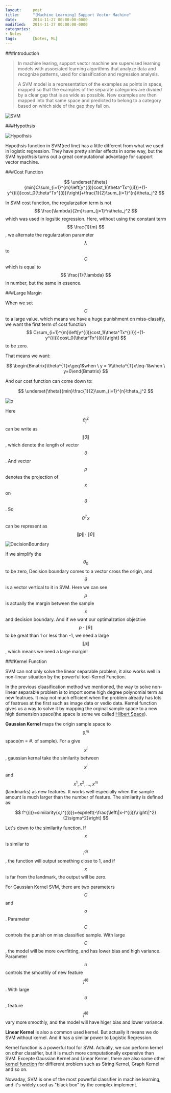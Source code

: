 ```yaml
---
layout: 	post
title:  	"[Machine Learning] Support Vector Machine"
date:   	2014-11-27 00:00:00-0000
modified:	2014-11-27 00:00:00-0000
categories: 
- Notes
tags:		[Notes, ML]
---
```


###Introduction

>In machine learing, support vector machine are supervised learning models with associated learning algorithms that analyze data and recognize patterns, used for classification and regression analysis. 
>
>A SVM model is a representation of the examples as points in space, mapped so that the examples of the separate categories are divided by a clear gap that is as wide as possible. New examples are then mapped into that same space and predicted to belong to a category based on which side of the gap they fall on.

![SVM][SVM]

###Hypothsis

![Hypothsis][Hypothsis]

Hypothsis function in SVM(red line) has a little different from what we used in logistic regression. They have pretty similar effects in some way, but the SVM hypothsis turns out a great computational advantage for support vector machine. 


###Cost Function

$$ \underset{\theta}{min}C\sum_{i=1}^{m}\left[y^{(i)}cost_1(\theta^Tx^{(i)})+(1-y^{(i)})cost_0(\theta^Tx^{(i)})\right]+\frac{1}{2}\sum_{i=1}^{n}\theta_j^2 $$

In SVM cost function, the regularzation term is not $$ \frac{\lambda}{2m}\sum_{j=1}^n\theta_j^2 $$ which was used in logsitic regression. Here, without using the constant term $$ \frac{1}{m} $$ , we alternate the regularzation parameter $$ \lambda $$ to $$ C $$ which is equal to $$ \frac{1}{\lambda} $$ in number, but the same in essence.

###Large Margin

When we set $$ C $$ to a large value, which means we have a huge punishment on miss-classify, we want the first term of cost function $$ C\sum_{i=1}^{m}\left[y^{(i)}cost_1(\theta^Tx^{(i)})+(1-y^{(i)})cost_0(\theta^Tx^{(i)})\right] $$ to be zero. 

That means we want:

$$ \begin{Bmatrix}\theta^{T}x\geq1&when \ y = 1\\\theta^{T}x\leq-1&when \ y=0\end{Bmatrix} $$

And our cost function can come down to:

$$ \underset{\theta}{min}\frac{1}{2}\sum_{i=1}^{n}\theta_j^2 $$

![p][p]

Here $$ \theta_j^2 $$ can be write as $$ \left\|\theta\right\| $$, which denote the length of vector $$ \theta $$. And vector $$ p $$ denotes the projection of $$ x $$ on  $$ \theta $$. So $$ \theta^{T}x $$ can be represent as $$ \left\|p\right\|\cdot \left \| \theta \right \| $$ 

![DecisionBoundary][DecisionBoundary]

If we simplify the $$ \theta_0 $$ to be zero, Decision boundary comes to a vector cross the origin, and $$ \theta $$ is a vector vertical to it in SVM. Here we can see $$ p $$ is actually the margin between the sample $$ x $$ and decision boundary. And if we want our optimalzation objective $$ p\cdot\left\|\theta\right\| $$ to be great than 1 or less than -1, we need a large $$ \left\|p\right\| $$, which means we need a large margin!

###Kernel Function

SVM can not only solve the linear separable problem, it also works well in non-linear situation by the powerful tool-Kernel Function.

In the previous claasification method we mentioned, the way to solve non-linear separable problem is to import some high degree polynomial term as new featrues. It may not much efficient when the problem already has lots of featrues at the first such as image data or vedio data. Kernel function gives us a way to solve it by mapping the orginal sample space to a new high demension space(the space is some we called [Hilbert Space][Hilbert Space]).

**Gaussian Kernel** maps the origin sample space to $$ \mathbb{R}^m $$ space(m = #. of sample). For a give $$ x^{i} $$, gaussian kernal take the similarity between $$ x^{i} $$ and $$ x^1, x^2, ..., x^m $$(landmarks) as new features. It works well especially when the sample amount is much larger than the number of feature. The similarity is defined as:

$$ f^{(i)}=similarity(x,l^{(i)})=exp\left(-\frac{\left\|x-l^{(i)}\right\|^2}{2\sigma^2}\right) $$

Let's down to the similarity function. If $$ x $$ is similar to $$ l^{(i)} $$, the function will output something close to 1, and if $$ x $$ is far from the landmark, the output will be zero.

For Gaussian Kernel SVM, there are two parameters $$ C $$ and $$ \sigma $$. Parameter $$ C $$ controls the punish on miss classified sample. With large $$ C $$, the model will be more overfitting, and has lower bias and high variance. Parameter $$ \sigma $$ controls the smoothly of new feature $$ f^{(i)} $$. With large $$ \sigma $$, feature $$ f^{(i)} $$ vary more smoothly, and the model will have higer bias and lower variance.

**Linear Kernel** is also a common used kernel. But actually it means we do SVM without kernel. And it has a similar power to Logistic Regression.

Kernel function is a powerful tool for SVM. Actually, we can perform kernel on other classifier, but it is much more computationally expensive than SVM. Excepte Gaussian Kernel and Linear Kernel, there are also some other [kernel function][Kernel function] for diffierent problem such as String Kernel, Graph Kernel and so on.

Nowaday, SVM is one of the most powerful classifier in machine learning, and it's widely used as "black box" by the complex implement. 


[Hypothsis]:/images/SVM_Hypothsis.png
[SVM]:/images/SVM.png
[DecisionBoundary]:/images/SVM_db.png
[p]:/images/SVM_p.png
[Kernel function]:http://en.wikipedia.org/wiki/Kernel_method
[Hilbert Space]:http://en.wikipedia.org/wiki/Hilbert_space